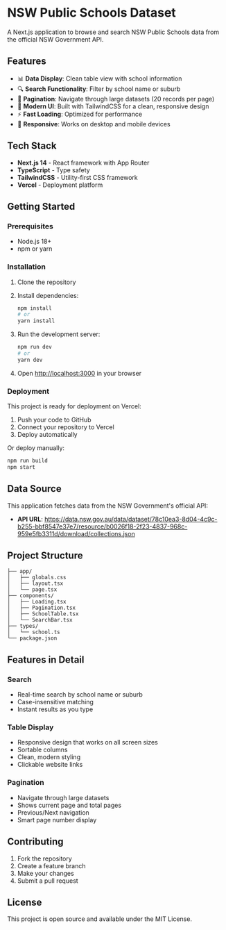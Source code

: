 # NSW Public Schools Dataset

A Next.js application to browse and search NSW Public Schools data from the official NSW Government API.

## Features

- 📊 **Data Display**: Clean table view with school information
- 🔍 **Search Functionality**: Filter by school name or suburb
- 📄 **Pagination**: Navigate through large datasets (20 records per page)
- 🎨 **Modern UI**: Built with TailwindCSS for a clean, responsive design
- ⚡ **Fast Loading**: Optimized for performance
- 📱 **Responsive**: Works on desktop and mobile devices

## Tech Stack

- **Next.js 14** - React framework with App Router
- **TypeScript** - Type safety
- **TailwindCSS** - Utility-first CSS framework
- **Vercel** - Deployment platform

## Getting Started

### Prerequisites

- Node.js 18+ 
- npm or yarn

### Installation

1. Clone the repository
2. Install dependencies:
   ```bash
   npm install
   # or
   yarn install
   ```

3. Run the development server:
   ```bash
   npm run dev
   # or
   yarn dev
   ```

4. Open [http://localhost:3000](http://localhost:3000) in your browser

### Deployment

This project is ready for deployment on Vercel:

1. Push your code to GitHub
2. Connect your repository to Vercel
3. Deploy automatically

Or deploy manually:
```bash
npm run build
npm start
```

## Data Source

This application fetches data from the NSW Government's official API:
- **API URL**: https://data.nsw.gov.au/data/dataset/78c10ea3-8d04-4c9c-b255-bbf8547e37e7/resource/b0026f18-2f23-4837-968c-959e5fb3311d/download/collections.json

## Project Structure

```
├── app/
│   ├── globals.css
│   ├── layout.tsx
│   └── page.tsx
├── components/
│   ├── Loading.tsx
│   ├── Pagination.tsx
│   ├── SchoolTable.tsx
│   └── SearchBar.tsx
├── types/
│   └── school.ts
└── package.json
```

## Features in Detail

### Search
- Real-time search by school name or suburb
- Case-insensitive matching
- Instant results as you type

### Table Display
- Responsive design that works on all screen sizes
- Sortable columns
- Clean, modern styling
- Clickable website links

### Pagination
- Navigate through large datasets
- Shows current page and total pages
- Previous/Next navigation
- Smart page number display

## Contributing

1. Fork the repository
2. Create a feature branch
3. Make your changes
4. Submit a pull request

## License

This project is open source and available under the MIT License.
